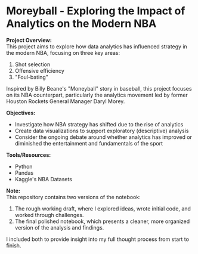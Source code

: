 # Moreyball - Exploring the Impact of Analytics on the Modern NBA 

**Project Overview:**<br>
This project aims to explore how data analytics has influenced strategy in the modern NBA, focusing on three key areas:

1. Shot selection<br>
3. Offensive efficiency<br>
3. "Foul-bating"<br>

Inspired by Billy Beane's "Moneyball" story in baseball, this project focuses on its NBA counterpart, particularly the analytics movement led by former Houston Rockets General Manager Daryl Morey.

**Objectives:**<br>
* Investigate how NBA strategy has shifted due to the rise of analytics
* Create data visualizations to support exploratory (descriptive) analysis
* Consider the ongoing debate around whether analytics has improved or diminished the entertainment and fundamentals of the sport

**Tools/Resources:**<br>
* Python
* Pandas
* Kaggle's NBA Datasets

**Note:**<br>
This repository contains two versions of the notebook:

1. The rough working draft, where I explored ideas, wrote initial code, and worked through challenges.
2. The final polished notebook, which presents a cleaner, more organized version of the analysis and findings.

I included both to provide insight into my full thought process from start to finish.
